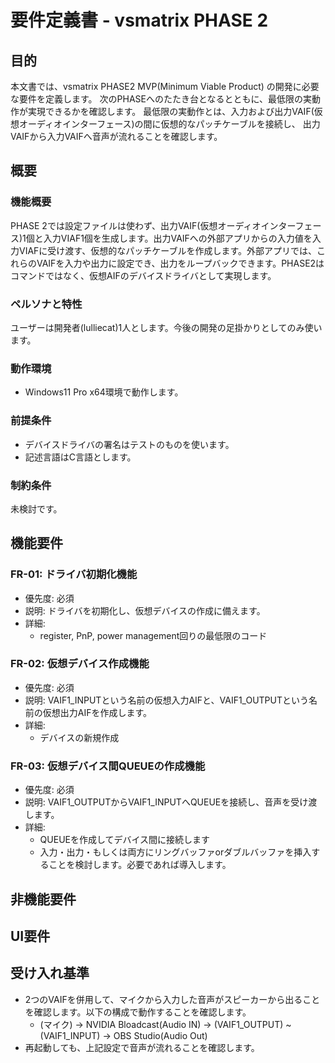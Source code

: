# 要件定義書 - vsmatrix PHASE 2

## 目的

本文書では、vsmatrix PHASE2 MVP(Minimum Viable Product) の開発に必要な要件を定義します。
次のPHASEへのたたき台となるとともに、最低限の実動作が実現できるかを確認します。
最低限の実動作とは、入力および出力VAIF(仮想オーディオインターフェース)の間に仮想的なパッチケーブルを接続し、
出力VAIFから入力VAIFへ音声が流れることを確認します。

## 概要
### 機能概要

PHASE 2では設定ファイルは使わず、出力VAIF(仮想オーディオインターフェース)1個と入力VIAF1個を生成します。出力VAIFへの外部アプリからの入力値を入力VIAFに受け渡す、仮想的なパッチケーブルを作成します。外部アプリでは、これらのVAIFを入力や出力に設定でき、出力をループバックできます。PHASE2はコマンドではなく、仮想AIFのデバイスドライバとして実現します。

### ペルソナと特性

ユーザーは開発者(lulliecat)1人とします。今後の開発の足掛かりとしてのみ使います。

### 動作環境

- Windows11 Pro x64環境で動作します。

### 前提条件

- デバイスドライバの署名はテストのものを使います。
- 記述言語はC言語とします。

### 制約条件

未検討です。

## 機能要件

### FR-01: ドライバ初期化機能
- 優先度: 必須
- 説明: ドライバを初期化し、仮想デバイスの作成に備えます。
- 詳細:
  - register, PnP, power management回りの最低限のコード

### FR-02: 仮想デバイス作成機能
- 優先度: 必須
- 説明: VAIF1_INPUTという名前の仮想入力AIFと、VAIF1_OUTPUTという名前の仮想出力AIFを作成します。
- 詳細:
  - デバイスの新規作成

### FR-03: 仮想デバイス間QUEUEの作成機能
- 優先度: 必須
- 説明: VAIF1_OUTPUTからVAIF1_INPUTへQUEUEを接続し、音声を受け渡します。
- 詳細:
  - QUEUEを作成してデバイス間に接続します
  - 入力・出力・もしくは両方にリングバッファorダブルバッファを挿入することを検討します。必要であれば導入します。

## 非機能要件

## UI要件

## 受け入れ基準

- 2つのVAIFを併用して、マイクから入力した音声がスピーカーから出ることを確認します。以下の構成で動作することを確認します。
  - (マイク) -> NVIDIA Bloadcast(Audio IN) -> (VAIF1_OUTPUT) ~ (VAIF1_INPUT) -> OBS Studio(Audio Out)
- 再起動しても、上記設定で音声が流れることを確認します。
